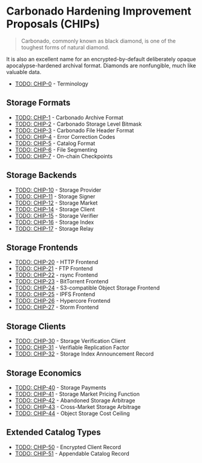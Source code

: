 # Carbonado Hardening Improvement Proposals (CHIPs)

> Carbonado, commonly known as black diamond, is one of the toughest forms of natural diamond.

It is also an excellent name for an encrypted-by-default deliberately opaque apocalypse-hardened archival format. Diamonds are nonfungible, much like valuable data.

- [TODO: CHIP-0](CHIP-0000.md) - Terminology

## Storage Formats

- [TODO: CHIP-1](CHIP-0001.md) - Carbonado Archive Format
- [TODO: CHIP-2](CHIP-0002.md) - Carbonado Storage Level Bitmask
- [TODO: CHIP-3](CHIP-0003.md) - Carbonado File Header Format
- [TODO: CHIP-4](CHIP-0004.md) - Error Correction Codes
- [TODO: CHIP-5](CHIP-0005.md) - Catalog Format
- [TODO: CHIP-6](CHIP-0006.md) - File Segmenting
- [TODO: CHIP-7](CHIP-0007.md) - On-chain Checkpoints

## Storage Backends

- [TODO: CHIP-10](CHIP-0010.md) - Storage Provider
- [TODO: CHIP-11](CHIP-0011.md) - Storage Signer
- [TODO: CHIP-12](CHIP-0012.md) - Storage Market
- [TODO: CHIP-14](CHIP-0013.md) - Storage Client
- [TODO: CHIP-15](CHIP-0014.md) - Storage Verifier
- [TODO: CHIP-16](CHIP-0015.md) - Storage Index
- [TODO: CHIP-17](CHIP-0016.md) - Storage Relay

## Storage Frontends

- [TODO: CHIP-20](CHIP-0020.md) - HTTP Frontend
- [TODO: CHIP-21](CHIP-0021.md) - FTP Frontend
- [TODO: CHIP-22](CHIP-0022.md) - rsync Frontend
- [TODO: CHIP-23](CHIP-0023.md) - BitTorrent Frontend
- [TODO: CHIP-24](CHIP-0024.md) - S3-compatible Object Storage Frontend
- [TODO: CHIP-25](CHIP-0025.md) - IPFS Frontend
- [TODO: CHIP-26](CHIP-0026.md) - Hypercore Frontend
- [TODO: CHIP-27](CHIP-0027.md) - Storm Frontend

## Storage Clients

- [TODO: CHIP-30](CHIP-0030.md) - Storage Verification Client
- [TODO: CHIP-31](CHIP-0031.md) - Verifiable Replication Factor
- [TODO: CHIP-32](CHIP-0032.md) - Storage Index Announcement Record

## Storage Economics

- [TODO: CHIP-40](CHIP-0040.md) - Storage Payments
- [TODO: CHIP-41](CHIP-0041.md) - Storage Market Pricing Function
- [TODO: CHIP-42](CHIP-0042.md) - Abandoned Storage Arbitrage
- [TODO: CHIP-43](CHIP-0043.md) - Cross-Market Storage Arbitrage
- [TODO: CHIP-44](CHIP-0044.md) - Object Storage Cost Ceiling

## Extended Catalog Types

- [TODO: CHIP-50](CHIP-0050.md) - Encrypted Client Record
- [TODO: CHIP-51](CHIP-0051.md) - Appendable Catalog Record
